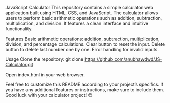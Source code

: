 JavaScript Calculator
This repository contains a simple calculator web application built using HTML, CSS, and JavaScript. The calculator allows users to perform basic arithmetic operations such as addition, subtraction, multiplication, and division. It features a clean interface and intuitive functionality.

Features
Basic arithmetic operations: addition, subtraction, multiplication, division, and percentage calculations. 
Clear button to reset the input.
Delete button to delete last number one by one.
Error handling for invalid inputs.

Usage
Clone the repository:
git clone https://github.com/anubhawdwd/JS-Calculator.git

Open index.html in your web browser.

Feel free to customize this README according to your project’s specifics. If you have any additional features or instructions, make sure to include them. Good luck with your calculator project! 😊
